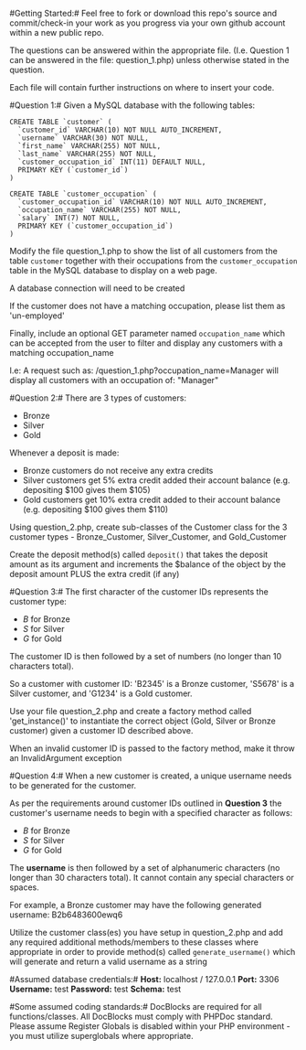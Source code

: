 #Getting Started:#
Feel free to fork or download this repo's source and commit/check-in your work as you progress via your own github account within a new public repo.

The questions can be answered within the appropriate file. (I.e. Question 1 can be answered in the file: question_1.php) unless otherwise stated in the question.

Each file will contain further instructions on where to insert your code.

#Question 1:#
Given a MySQL database with the following tables:

```mysql
CREATE TABLE `customer` (
  `customer_id` VARCHAR(10) NOT NULL AUTO_INCREMENT,
  `username` VARCHAR(30) NOT NULL,
  `first_name` VARCHAR(255) NOT NULL,
  `last_name` VARCHAR(255) NOT NULL,
  `customer_occupation_id` INT(11) DEFAULT NULL,
  PRIMARY KEY (`customer_id`)
)

CREATE TABLE `customer_occupation` (
  `customer_occupation_id` VARCHAR(10) NOT NULL AUTO_INCREMENT,
  `occupation_name` VARCHAR(255) NOT NULL,
  `salary` INT(7) NOT NULL,
  PRIMARY KEY (`customer_occupation_id`)
)
```

Modify the file question_1.php to show the list of all customers from the table `customer` together with their occupations from the `customer_occupation` table in the MySQL database to display on a web page.

A database connection will need to be created

If the customer does not have a matching occupation, please list them as 'un-employed'

Finally, include an optional GET parameter named `occupation_name` which can be accepted from the user to filter and display any customers with a matching occupation_name

I.e: A request such as: /question_1.php?occupation_name=Manager will display all customers with an occupation of: "Manager"

#Question 2:#
There are 3 types of customers:
* Bronze
* Silver
* Gold

Whenever a deposit is made:
* Bronze customers do not receive any extra credits
* Silver customers get 5% extra credit added their account balance (e.g. depositing $100 gives them $105)
* Gold customers get 10% extra credit added to their account balance (e.g. depositing $100 gives them $110)

Using question_2.php, create sub-classes of the Customer class for the 3 customer types - Bronze_Customer, Silver_Customer, and Gold_Customer

Create the deposit method(s) called `deposit()` that takes the deposit amount as its argument and increments the $balance of the object by the deposit amount PLUS the extra credit (if any)

#Question 3:#
The first character of the customer IDs represents the customer type:
* *B* for Bronze
* *S* for Silver
* *G* for Gold

The customer ID is then followed by a set of numbers (no longer than 10 characters total).

So a customer with customer ID: 'B2345' is a Bronze customer, 'S5678' is a Silver customer, and 'G1234' is a Gold customer.

Use your file question_2.php and create a factory method called 'get_instance()' to instantiate the correct object (Gold, Silver or Bronze
customer) given a customer ID described above.

When an invalid customer ID is passed to the factory method, make it throw an InvalidArgument exception

#Question 4:#
When a new customer is created, a unique username needs to be generated for the customer.

As per the requirements around customer IDs outlined in **Question 3** the customer's username needs to begin with a specified character as follows:
* *B* for Bronze
* *S* for Silver
* *G* for Gold

The **username** is then followed by a set of alphanumeric characters (no longer than 30 characters total). It cannot contain any special characters or spaces.

For example, a Bronze customer may have the following generated username: B2b6483600ewq6

Utilize the customer class(es) you have setup in question_2.php and add any required additional methods/members to these classes where appropriate in order to provide method(s) called `generate_username()`
which will generate and return a valid username as a string

#Assumed database credentials:#
**Host:** localhost / 127.0.0.1
**Port:** 3306
**Username:** test
**Password:** test
**Schema:** test

#Some assumed coding standards:#
DocBlocks are required for all functions/classes. All DocBlocks must comply with PHPDoc standard.
Please assume Register Globals is disabled within your PHP environment - you must utilize superglobals where appropriate.
